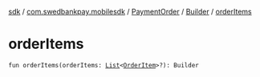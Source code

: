 [sdk](../../../index.md) / [com.swedbankpay.mobilesdk](../../index.md) / [PaymentOrder](../index.md) / [Builder](index.md) / [orderItems](./order-items.md)

# orderItems

`fun orderItems(orderItems: `[`List`](https://kotlinlang.org/api/latest/jvm/stdlib/kotlin.collections/-list/index.html)`<`[`OrderItem`](../../-order-item/index.md)`>?): Builder`